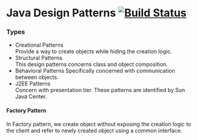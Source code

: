 # Java Design Patterns [![Build Status](https://travis-ci.org/mguilherme/java-design-patterns.svg?branch=master)](https://travis-ci.org/mguilherme/java-design-patterns)

### Types

* Creational Patterns  
    Provide a way to create objects while hiding the creation logic.
* Structural Patterns  
    This design patterns concerns class and object composition. 
* Behavioral Patterns
    Specifically concerned with communication between objects.
* J2EE Patterns  
    Concern with presentation tier. These patterns are identified by Sun Java Center.
    
#### Factory Pattern
In Factory pattern, we create object without exposing the creation logic to the client and refer to newly created object using a common interface.